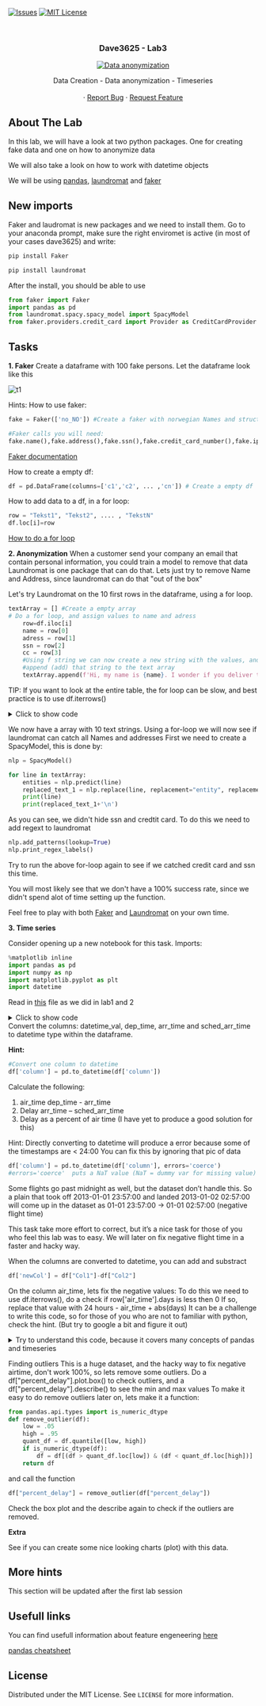 <!-- PROJECT SHIELDS -->
<!--
*** I'm using markdown "reference style" links for readability.
*** Reference links are enclosed in brackets [ ] instead of parentheses ( ).
*** See the bottom of this document for the declaration of the reference variables
*** for contributors-url, forks-url, etc. This is an optional, concise syntax you may use.
*** https://www.markdownguide.org/basic-syntax/#reference-style-links
-->

[![Issues][issues-shield]][issues-url]
[![MIT License][license-shield]][license-url]




<!-- PROJECT LOGO -->
<br />
<h3 align="center">Dave3625 - Lab3</h3>
<p align="center">
  <a href="https://github.com/umaimehm/Intro_to_AI_2021/tree/main/Lab3">
    <img src="img/header.jpeg" alt="Data anonymization" width="auto" height="auto">
  </a>

  

  <p align="center">
    Data Creation - Data anonymization - Timeseries<br \>
    <br />
    ·
    <a href="https://github.com/umaimehm/Intro_to_AI_2021/issues">Report Bug</a>
    ·
    <a href="https://github.com/umaimehm/Intro_to_AI_2021/issues">Request Feature</a>
  </p>



<!-- ABOUT THE LAB -->
## About The Lab

In this lab, we will have a look at two python packages. One for creating fake data and one on how to anonymize data 

We will also take a look on how to work with datetime objects



We will be using [pandas][pandas-doc], [laundromat][laundromat] and [faker][faker]



## New imports

Faker and laudromat is new packages and we need to install them. Go to your anaconda prompt, make sure the right enviromet is active (in most of your cases dave3625) and write:

```python
pip install Faker

pip install laundromat
```
 After the install, you should be able to use
 ```python
from faker import Faker
import pandas as pd
from laundromat.spacy.spacy_model import SpacyModel
from faker.providers.credit_card import Provider as CreditCardProvider #Add creditcards to faker
```


## Tasks
**1. Faker**
Create a dataframe with 100 fake persons. Let the dataframe look like this

![t1][table1]

Hints:
How to use faker:
```python
fake = Faker(['no_NO']) #Create a faker with norwegian Names and structures

#Faker calls you will need:
fake.name(),fake.address(),fake.ssn(),fake.credit_card_number(),fake.ipv4()
```
[Faker documentation][faker-doc]

How to create a empty df:
```python
df = pd.DataFrame(columns=['c1','c2', ... ,'cn']) # Create a empty df

```

How to add data to a df, in a for loop:
```python
row = "Tekst1", "Tekst2", .... , "TekstN"
df.loc[i]=row
```

[How to do a for loop][for-loop]

**2. Anonymization**
When a customer send your company an email that contain personal information, you could train a model to remove that data Laundromat is one package that can do that. Lets just try to remove Name and Address, since laundromat can do that "out of the box"

Let's try Laundromat on the 10 first rows in the dataframe, using a for loop.

```python
textArray = [] #Create a empty array
# Do a for loop, and assign values to name and adress
    row=df.iloc[i]
    name = row[0] 
    adress = row[1]
    ssn = row[2]
    cc = row[3]
    #Using f string we can now create a new string with the values, and
    #append (add) that string to the text array
    textArray.append(f'Hi, my name is {name}. I wonder if you deliver to {adresse}. My credi card nr is {cc} and my ssn is {ssn')
```

TIP:
If you want to look at the entire table, the for loop can be slow, and best practice is to use df.iterrows()
<details>
  <summary>Click to show code</summary>
  
```python
for index, row in df.iterrows():

    name = row[0] 
    adress = row[1]
    ssn = row[2]
    cc = row[3]
    #Using f string we can now create a new string with the values, and
    #append (add) that string to the text array
    textArray.append(f'Hi, my name is {name}. I wonder if you deliver to {adress}')
```
</details>


We now have a array with 10 text strings. Using a for-loop we will now see if laundromat can catch all 
Names and addresses
First we need to create a SpacyModel, this is done by:
```python
nlp = SpacyModel()
```

```python
for line in textArray:
    entities = nlp.predict(line)
    replaced_text_1 = nlp.replace(line, replacement="entity", replacement_char=":^)")
    print(line)
    print(replaced_text_1+'\n')
```

As you can see, we didn't hide ssn and credtit card. To do this we need to add regext to laundromat



```python
nlp.add_patterns(lookup=True)
nlp.print_regex_labels()
```

Try to run the above for-loop again to see if we catched credit card and ssn this time.

You will most likely see that we don't have a 100% success rate, since we didn't spend alot of time setting up
the function. 

Feel free to play with both [Faker][faker] and [Laundromat][laundromat] on your own time.

**3. Time series**


Consider opening up a new notebook for this task.
Imports:
```python
%matplotlib inline
import pandas as pd
import numpy as np
import matplotlib.pyplot as plt
import datetime
```

Read in [this][flightdata] file as we did in lab1 and 2
<details>
  <summary>Click to show code</summary>

```python
url = "TEXT"
#Find the raw url from the github repo
df = pd.read_csv(url)
```

</details>
Convert the columns: datetime_val, dep_time, arr_time and sched_arr_time to datetime type within the dataframe.

**Hint:**
```python
#Convert one column to datetime
df['column'] = pd.to_datetime(df['column'])
```

Calculate the following:
1. air_time dep_time - arr_time
2. Delay arr_time – sched_arr_time
3. Delay as a percent of air time (I have yet to produce a good solution for this)

Hint:
Directly converting to datetime will produce a error because some of the timestamps are < 24:00
You can fix this by ignoring that pic of data

```python
df['column'] = pd.to_datetime(df['column'], errors='coerce') 
#errors='coerce'  puts a NaT value (NaT = dummy var for missing value)
```
Some flights go past midnight as well, but the dataset don’t handle this. So a plain that took off 2013-01-01 23:57:00  and landed 2013-01-02 02:57:00 will come up in the dataset as 01-01 23:57:00  -> 01-01 02:57:00 (negative flight time)

This task take more effort to correct, but it’s a nice task for those of you who feel this lab was to easy. We will later on fix negative flight time in a faster and hacky way.

When the columns are converted to datetime, you can add and substract
```python
df['newCol'] = df["Col1"]-df["Col2"]
```

On the column air_time, lets fix the negative values:
To do this we need to use df.iterrows(), do a check if row['air_time'].days is less then 0
If so, replace that value with 24 hours - air_time + abs(days)
It can be a challenge to write this code, so for those of you who are not to familiar with python, check the hint. (But try to google a bit and figure it out)

<details>
  <summary>Try to understand this code, because it covers many concepts of pandas and timeseries</summary>

```python
#For every row in df
for index, row in df.iterrows():
    #if air_time is negative
    if (row['air_time'].days < 0):
        #Find the row with df.loc                      Take 24 hrs, - air_time + negative days (could be replaced with 1)
        df.loc[index, 'air_time'] = datetime.timedelta(hours=24)-(row['air_time'] + datetime.timedelta(abs(row['air_time'].days)))
```
</details>

Finding outliers
This is a huge dataset, and the hacky way to fix negative airtime, don't work 100%, so lets remove some outliers.
Do a df["percent_delay"].plot.box() to check outliers, and a df["percent_delay"].describe() to see the min and max values
To make it easy to do remove outliers later on, lets make it a function:


```python
from pandas.api.types import is_numeric_dtype
def remove_outlier(df):
    low = .05
    high = .95
    quant_df = df.quantile([low, high])
    if is_numeric_dtype(df):
        df = df[(df > quant_df.loc[low]) & (df < quant_df.loc[high])]
    return df
  ```

and call the function

```python
df["percent_delay"] = remove_outlier(df["percent_delay"])
```

Check the box plot and the describe again to check if the outliers are removed.

**Extra**

See if you can create some nice looking charts (plot) with this data.

## More hints

This section will be updated after the first lab session

## Usefull links
You can find usefull information about feature engeneering [here][feature-eng-tutorial]

[pandas cheatsheet][pandas-cheatsheet]

<!-- LICENSE -->
## License

Distributed under the MIT License. See `LICENSE` for more information.






<!-- MARKDOWN LINKS & IMAGES -->
<!-- https://www.markdownguide.org/basic-syntax/#reference-style-links -->
<!-- shields -->
[issues-shield]: https://img.shields.io/github/issues/umaimehm/Intro_to_AI_2021.svg?style=for-the-badge
[issues-url]: https://github.com/umaimehm/Intro_to_AI_2021/issues
[license-shield]: https://img.shields.io/github/license/othneildrew/Best-README-Template.svg?style=for-the-badge
[license-url]: https://github.com/umaimehm/Intro_to_AI_2021/blob/main/Lab1/LICENSE

<!-- images -->

[table1]: img/table1.png
[dfinfo]: img/dfinfo.png
[df2info]: img/df2info.png
[flightdata]: data/flight.csv

<!-- documentation -->
[pandas-doc]: https://pandas.pydata.org/docs/reference/index.html#api
[numpy-doc]: https://numpy.org/doc/stable/
[seaborn-doc]: https://seaborn.pydata.org/api.html
[faker-doc]: https://faker.readthedocs.io/en/master/

<!-- tutorials -->
[feature-eng-tutorial]: https://github.com/PacktPublishing/Python-Feature-Engineering-Cookbook
[pandas-cheatsheet]: https://pandas.pydata.org/Pandas_Cheat_Sheet.pdf
[for-loop]: https://www.w3schools.com/python/python_for_loops.asp

<!-- links -->
[api-key]: https://frost.met.no/auth/requestCredentials.html
[regex]: https://www.geeksforgeeks.org/python-regex-cheat-sheet/
[solution]: solution.ipynb
[faker]: https://github.com/joke2k/faker
[laundromat]: https://github.com/navikt/laundromat
[frost]: https://frost.met.no/python_example.html



